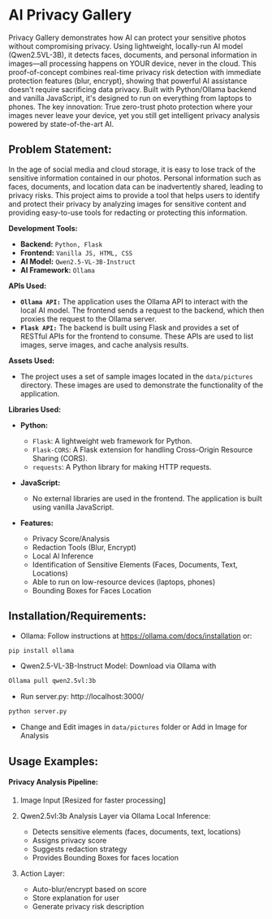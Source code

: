 # AI Privacy Gallery
Privacy Gallery demonstrates how AI can protect your sensitive photos without compromising privacy. Using lightweight, locally-run AI model (Qwen2.5VL-3B), it detects faces, documents, and personal information in images—all processing happens on YOUR device, never in the cloud.
This proof-of-concept combines real-time privacy risk detection with immediate protection features (blur, encrypt), showing that powerful AI assistance doesn't require sacrificing data privacy. Built with Python/Ollama backend and vanilla JavaScript, it's designed to run on everything from laptops to phones.
The key innovation: True zero-trust photo protection where your images never leave your device, yet you still get intelligent privacy analysis powered by state-of-the-art AI.

## **Problem Statement:**
In the age of social media and cloud storage, it is easy to lose track of the sensitive information contained in our photos. Personal information such as faces, documents, and location data can be inadvertently shared, leading to privacy risks. This project aims to provide a tool that helps users to identify and protect their privacy by analyzing images for sensitive content and providing easy-to-use tools for redacting or protecting this information.

**Development Tools:**

*   **Backend:** `Python, Flask`
*   **Frontend:** `Vanilla JS, HTML, CSS`
*   **AI Model:** `Qwen2.5-VL-3B-Instruct`
*   **AI Framework:** `Ollama`

**APIs Used:**
*   **`Ollama API:`** The application uses the Ollama API to interact with the local AI model. The frontend sends a request to the backend, which then proxies the request to the Ollama server.
*   **`Flask API:`** The backend is built using Flask and provides a set of RESTful APIs for the frontend to consume. These APIs are used to list images, serve images, and cache analysis results.

**Assets Used:**

*   The project uses a set of sample images located in the `data/pictures` directory. These images are used to demonstrate the functionality of the application.

**Libraries Used:**

*   **Python:**
    *   `Flask`: A lightweight web framework for Python.
    *   `Flask-CORS`: A Flask extension for handling Cross-Origin Resource Sharing (CORS).
    *   `requests`: A Python library for making HTTP requests.
*   **JavaScript:**
    *   No external libraries are used in the frontend. The application is built using vanilla JavaScript.

*   **Features:**
    *   Privacy Score/Analysis
    *   Redaction Tools (Blur, Encrypt)
    *   Local AI Inference
    *   Identification of Sensitive Elements (Faces, Documents, Text, Locations)
    *   Able to run on low-resource devices (laptops, phones)
    *   Bounding Boxes for Faces Location


## **Installation/Requirements:**
* Ollama: Follow instructions at https://ollama.com/docs/installation or:
```bash
pip install ollama
```
* Qwen2.5-VL-3B-Instruct Model: Download via Ollama with 
```bash 
Ollama pull qwen2.5vl:3b
```
* Run server.py: http://localhost:3000/
```bash
python server.py 
```
* Change and Edit images in `data/pictures` folder or Add in Image for Analysis

## **Usage Examples:**




#### **Privacy Analysis Pipeline:**
  1. Image Input [Resized for faster processing] 

  2. Qwen2.5vl:3b Analysis Layer via Ollama Local Inference:
     - Detects sensitive elements (faces, documents, text, locations)
     - Assigns privacy score
     - Suggests redaction strategy
     - Provides Bounding Boxes for faces location
  
  3. Action Layer:
     - Auto-blur/encrypt based on score
     - Store explanation for user
     - Generate privacy risk description








